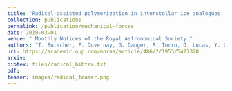 ```yaml
---
title: "Radical-assisted polymerization in interstellar ice analogues: formyl radical and polyoxymethylene"
collection: publications
permalink: /publication/mechanical-forces
date: 2019-03-01
venue: " Monthly Notices of the Royal Astronomical Society "
authors: "T. Butscher, F. Duvernay, G. Danger, R. Torro, G. Lucas, Y. Carissan, D. Hagebaum-Reignier, T. Chiavassa"
uri: https://academic.oup.com/mnras/article/486/2/1953/5423328
arxiv: 
bibtex: files/radical_bibtex.txt
pdf: 
teaser: images/radical_teaser.png
---
```


